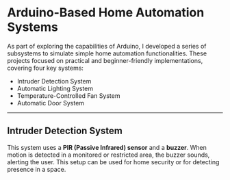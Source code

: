 # Arduino-Based Home Automation Systems

As part of exploring the capabilities of Arduino, I developed a series of subsystems to simulate simple home automation functionalities. These projects focused on practical and beginner-friendly implementations, covering four key systems:

- Intruder Detection System  
- Automatic Lighting System  
- Temperature-Controlled Fan System  
- Automatic Door System

---

## Intruder Detection System

This system uses a **PIR (Passive Infrared) sensor** and a **buzzer**. When motion is detected in a monitored or restricted area, the buzzer sounds, alerting the user. This setup can be used for home security or for detecting presence in a space.
